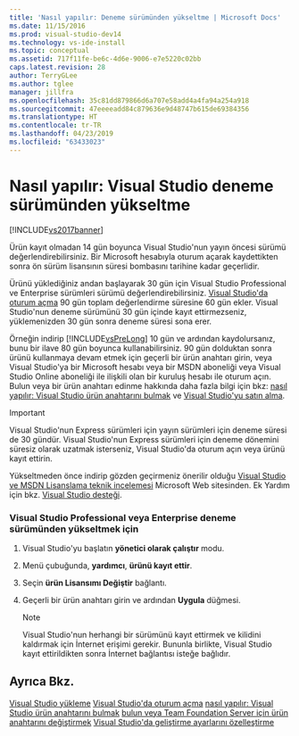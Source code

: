 ```yaml
---
title: 'Nasıl yapılır: Deneme sürümünden yükseltme | Microsoft Docs'
ms.date: 11/15/2016
ms.prod: visual-studio-dev14
ms.technology: vs-ide-install
ms.topic: conceptual
ms.assetid: 717f11fe-be6c-4d6e-9006-e7e5220c02bb
caps.latest.revision: 28
author: TerryGLee
ms.author: tglee
manager: jillfra
ms.openlocfilehash: 35c81dd879866d6a707e58add4a4fa94a254a918
ms.sourcegitcommit: 47eeeeadd84c879636e9d48747b615de69384356
ms.translationtype: HT
ms.contentlocale: tr-TR
ms.lasthandoff: 04/23/2019
ms.locfileid: "63433023"
---
```

# <a name="how-to-upgrade-from-a-trial-edition-of-visual-studio"></a>Nasıl yapılır: Visual Studio deneme sürümünden yükseltme
[!INCLUDE[vs2017banner](../includes/vs2017banner.md)]

Ürün kayıt olmadan 14 gün boyunca Visual Studio'nun yayın öncesi sürümü değerlendirebilirsiniz. Bir Microsoft hesabıyla oturum açarak kaydettikten sonra ön sürüm lisansının süresi bombasını tarihine kadar geçerlidir.

 Ürünü yüklediğiniz andan başlayarak 30 gün için Visual Studio Professional ve Enterprise sürümleri sürümü değerlendirebilirsiniz. [Visual Studio'da oturum açma](../ide/signing-in-to-visual-studio.md) 90 gün toplam değerlendirme süresine 60 gün ekler. Visual Studio'nun deneme sürümünü 30 gün içinde kayıt ettirmezseniz, yüklemenizden 30 gün sonra deneme süresi sona erer.

 Örneğin indirip [!INCLUDE[vsPreLong](../includes/vsprelong-md.md)] 10 gün ve ardından kaydolursanız, bunu bir ilave 80 gün boyunca kullanabilirsiniz. 90 gün dolduktan sonra ürünü kullanmaya devam etmek için geçerli bir ürün anahtarı girin, veya Visual Studio'ya bir Microsoft hesabı veya bir MSDN aboneliği veya Visual Studio Online aboneliği ile ilişkili olan bir kuruluş hesabı ile oturum açın. Bulun veya bir ürün anahtarı edinme hakkında daha fazla bilgi için bkz: [nasıl yapılır: Visual Studio ürün anahtarını bulmak](../install/how-to-locate-the-visual-studio-product-key.md) ve [Visual Studio'yu satın alma](http://www.visualstudio.com/products/how-to-buy-vs).

> [!IMPORTANT]
> Visual Studio'nun Express sürümleri için yayın sürümleri için deneme süresi de 30 gündür. Visual Studio'nun Express sürümleri için deneme dönemini süresiz olarak uzatmak isterseniz, Visual Studio'da oturum açın veya ürünü kayıt ettirin.

 Yükseltmeden önce indirip gözden geçirmeniz önerilir olduğu [Visual Studio ve MSDN Lisanslama teknik incelemesi](http://www.microsoft.com/download/details.aspx?id=13350) Microsoft Web sitesinden. Ek Yardım için bkz. [Visual Studio desteği](http://support.microsoft.com/ph/1117/en-us).

### <a name="to-upgrade-from-a-trial-edition-of-visual-studio-professional-or-enterprise"></a>Visual Studio Professional veya Enterprise deneme sürümünden yükseltmek için

1. Visual Studio'yu başlatın **yönetici olarak çalıştır** modu.

2. Menü çubuğunda, **yardımcı**, **ürünü kayıt ettir**.

3. Seçin **ürün Lisansımı Değiştir** bağlantı.

4. Geçerli bir ürün anahtarı girin ve ardından **Uygula** düğmesi.

    > [!NOTE]
    > Visual Studio'nun herhangi bir sürümünü kayıt ettirmek ve kilidini kaldırmak için İnternet erişimi gerekir. Bununla birlikte, Visual Studio kayıt ettirildikten sonra İnternet bağlantısı isteğe bağlıdır.

## <a name="see-also"></a>Ayrıca Bkz.
 [Visual Studio yükleme](../install/install-visual-studio-2015.md) [Visual Studio'da oturum açma](../ide/signing-in-to-visual-studio.md) [nasıl yapılır: Visual Studio ürün anahtarını bulmak](../install/how-to-locate-the-visual-studio-product-key.md) [bulun veya Team Foundation Server için ürün anahtarını değiştirmek](http://msdn.microsoft.com/library/64f29927-b520-4c9f-b633-bcb527e562cd) [Visual Studio'da geliştirme ayarlarını özelleştirme](http://msdn.microsoft.com/22c4debb-4e31-47a8-8f19-16f328d7dcd3)